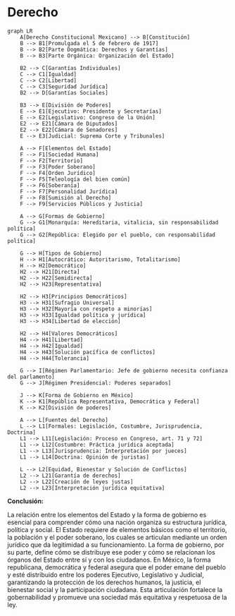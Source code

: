 # Derecho
```mermaid
graph LR
    A[Derecho Constitucional Mexicano] --> B[Constitución]
    B --> B1[Promulgada el 5 de febrero de 1917]
    B --> B2[Parte Dogmática: Derechos y Garantías]
    B --> B3[Parte Orgánica: Organización del Estado]

    B2 --> C[Garantías Individuales]
    C --> C1[Igualdad]
    C --> C2[Libertad]
    C --> C3[Seguridad Jurídica]
    B2 --> D[Garantías Sociales]

    B3 --> E[División de Poderes]
    E --> E1[Ejecutivo: Presidente y Secretarías]
    E --> E2[Legislativo: Congreso de la Unión]
    E2 --> E21[Cámara de Diputados]
    E2 --> E22[Cámara de Senadores]
    E --> E3[Judicial: Suprema Corte y Tribunales]

    A --> F[Elementos del Estado]
    F --> F1[Sociedad Humana]
    F --> F2[Territorio]
    F --> F3[Poder Soberano]
    F --> F4[Orden Jurídico]
    F --> F5[Teleología del bien común]
    F --> F6[Soberanía]
    F --> F7[Personalidad Jurídica]
    F --> F8[Sumisión al Derecho]
    F --> F9[Servicios Públicos y Justicia]

    A --> G[Formas de Gobierno]
    G --> G1[Monarquía: Hereditaria, vitalicia, sin responsabilidad política]
    G --> G2[República: Elegido por el pueblo, con responsabilidad política]

    G --> H[Tipos de Gobierno]
    H --> H1[Autocrático: Autoritarismo, Totalitarismo]
    H --> H2[Democrático]
    H2 --> H21[Directa]
    H2 --> H22[Semidirecta]
    H2 --> H23[Representativa]

    H2 --> H3[Principios Democráticos]
    H3 --> H31[Sufragio Universal]
    H3 --> H32[Mayoría con respeto a minorías]
    H3 --> H33[Igualdad política y jurídica]
    H3 --> H34[Libertad de elección]

    H2 --> H4[Valores Democráticos]
    H4 --> H41[Libertad]
    H4 --> H42[Igualdad]
    H4 --> H43[Solución pacífica de conflictos]
    H4 --> H44[Tolerancia]

    G --> I[Régimen Parlamentario: Jefe de gobierno necesita confianza del parlamento]
    G --> J[Régimen Presidencial: Poderes separados]

    J --> K[Forma de Gobierno en México]
    K --> K1[República Representativa, Democrática y Federal]
    K --> K2[División de poderes]

    A --> L[Fuentes del Derecho]
    L --> L1[Formales: Legislación, Costumbre, Jurisprudencia, Doctrina]
    L1 --> L11[Legislación: Proceso en Congreso, art. 71 y 72]
    L1 --> L12[Costumbre: Práctica jurídica aceptada]
    L1 --> L13[Jurisprudencia: Interpretación por jueces]
    L1 --> L14[Doctrina: Opinión de juristas]

    L --> L2[Equidad, Bienestar y Solución de Conflictos]
    L2 --> L21[Garantía de derechos]
    L2 --> L22[Creación de leyes justas]
    L2 --> L23[Interpretación jurídica equitativa]
```

**Conclusión:**

La relación entre los elementos del Estado y la forma de gobierno es esencial para comprender cómo una nación organiza su estructura jurídica, política y social. El Estado requiere de elementos básicos como el territorio, la población y el poder soberano, los cuales se articulan mediante un orden jurídico que da legitimidad a su funcionamiento. La forma de gobierno, por su parte, define cómo se distribuye ese poder y cómo se relacionan los órganos del Estado entre sí y con los ciudadanos. En México, la forma republicana, democrática y federal asegura que el poder emane del pueblo y esté distribuido entre los poderes Ejecutivo, Legislativo y Judicial, garantizando la protección de los derechos humanos, la justicia, el bienestar social y la participación ciudadana. Esta articulación fortalece la gobernabilidad y promueve una sociedad más equitativa y respetuosa de la ley.
